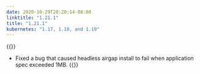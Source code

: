 ```yaml
---
date: 2020-10-29T20:20:14-08:00
linktitle: "1.21.1"
title: "1.21.1"
kubernetes: "1.17, 1.18, and 1.19"
---
```


{{<fixes>}}
* Fixed a bug that caused headless airgap install to fail when application spec exceeded 1MB.
{{</fixes>}}
